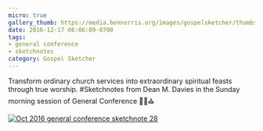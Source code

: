 ```yaml
---
micro: true
gallery_thumb: https://media.bennorris.org/images/gospelsketcher/thumbs/oct-16-4-davies.jpg
date: 2016-12-17 06:06:09-0700
tags:
- general conference
- sketchnotes
category: Gospel Sketcher
---
```


Transform ordinary church services into extraordinary spiritual feasts through true worship.
#Sketchnotes from Dean M. Davies in the Sunday morning session of General Conference ✍🏼⛪️

[![Oct 2016 general conference sketchnote 28](https://media.bennorris.org/images/gospelsketcher/general-conference/oct-2016/oct-16-4-davies.jpg)](https://media.bennorris.org/images/gospelsketcher/general-conference/oct-2016/oct-16-4-davies.jpg)